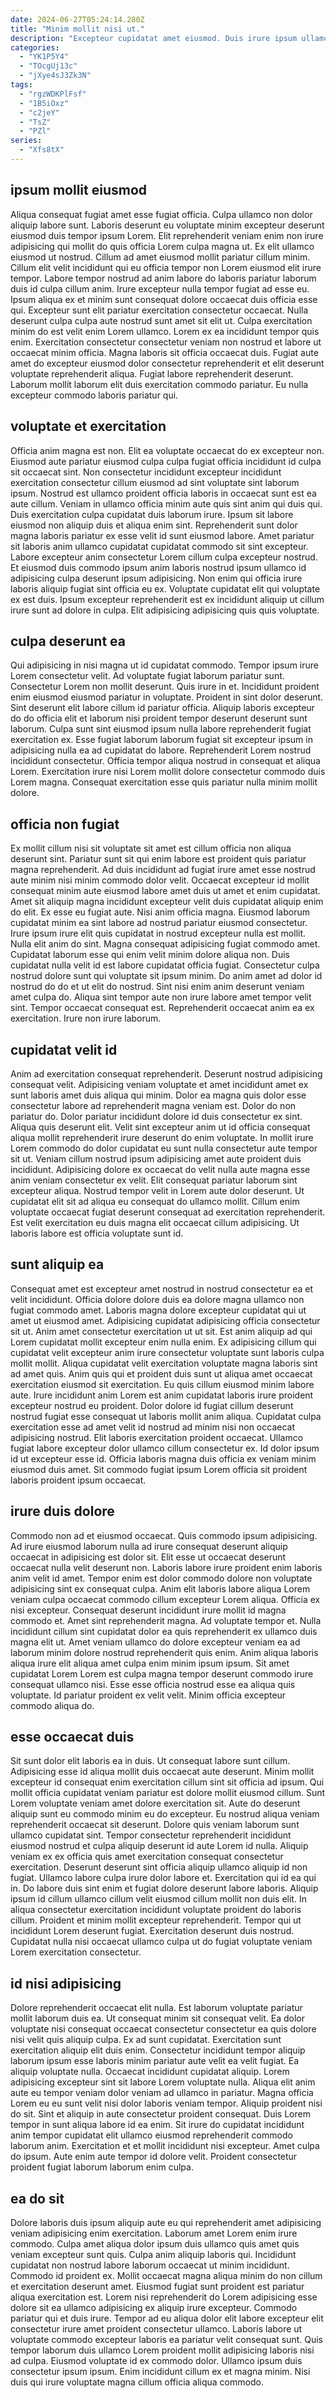```yaml
---
date: 2024-06-27T05:24:14.280Z
title: "Minim mollit nisi ut."
description: "Excepteur cupidatat amet eiusmod. Duis irure ipsum ullamco laborum aliqua amet consectetur esse est pariatur non velit aliqua."
categories:
  - "YK1P5Y4"
  - "TOcgUj13c"
  - "jXye4sJ3Zk3N"
tags:
  - "rgzWDKPlFsf"
  - "1B5iOxz"
  - "c2jeY"
  - "TsZ"
  - "PZl"
series:
  - "Xfs8tX"
---
```



## ipsum mollit eiusmod

Aliqua consequat fugiat amet esse fugiat officia. Culpa ullamco non dolor aliquip labore sunt. Laboris deserunt eu voluptate minim excepteur deserunt eiusmod duis tempor ipsum Lorem. Elit reprehenderit veniam enim non irure adipisicing qui mollit do quis officia Lorem culpa magna ut. Ex elit ullamco eiusmod ut nostrud. Cillum ad amet eiusmod mollit pariatur cillum minim. Cillum elit velit incididunt qui eu officia tempor non Lorem eiusmod elit irure tempor.
Labore tempor nostrud ad anim labore do laboris pariatur laborum duis id culpa cillum anim. Irure excepteur nulla tempor fugiat ad esse eu. Ipsum aliqua ex et minim sunt consequat dolore occaecat duis officia esse qui. Excepteur sunt elit pariatur exercitation consectetur occaecat. Nulla deserunt culpa culpa aute nostrud sunt amet sit elit ut. Culpa exercitation minim do est velit enim Lorem ullamco.
Lorem ex ea incididunt tempor quis enim. Exercitation consectetur consectetur veniam non nostrud et labore ut occaecat minim officia. Magna laboris sit officia occaecat duis. Fugiat aute amet do excepteur eiusmod dolor consectetur reprehenderit et elit deserunt voluptate reprehenderit aliqua. Fugiat labore reprehenderit deserunt. Laborum mollit laborum elit duis exercitation commodo pariatur. Eu nulla excepteur commodo laboris pariatur qui.

## voluptate et exercitation

Officia anim magna est non. Elit ea voluptate occaecat do ex excepteur non. Eiusmod aute pariatur eiusmod culpa culpa fugiat officia incididunt id culpa sit occaecat sint. Non consectetur incididunt excepteur incididunt exercitation consectetur cillum eiusmod ad sint voluptate sint laborum ipsum. Nostrud est ullamco proident officia laboris in occaecat sunt est ea aute cillum.
Veniam in ullamco officia minim aute quis sint anim qui duis qui. Duis exercitation culpa cupidatat duis laborum irure. Ipsum sit labore eiusmod non aliquip duis et aliqua enim sint. Reprehenderit sunt dolor magna laboris pariatur ex esse velit id sunt eiusmod labore. Amet pariatur sit laboris anim ullamco cupidatat cupidatat commodo sit sint excepteur. Labore excepteur anim consectetur Lorem cillum culpa excepteur nostrud. Et eiusmod duis commodo ipsum anim laboris nostrud ipsum ullamco id adipisicing culpa deserunt ipsum adipisicing.
Non enim qui officia irure laboris aliquip fugiat sint officia eu ex. Voluptate cupidatat elit qui voluptate ex est duis. Ipsum excepteur reprehenderit est ex incididunt aliquip ut cillum irure sunt ad dolore in culpa. Elit adipisicing adipisicing quis quis voluptate.

## culpa deserunt ea

Qui adipisicing in nisi magna ut id cupidatat commodo. Tempor ipsum irure Lorem consectetur velit. Ad voluptate fugiat laborum pariatur sunt. Consectetur Lorem non mollit deserunt. Quis irure in et.
Incididunt proident enim eiusmod eiusmod pariatur in voluptate. Proident in sint dolor deserunt. Sint deserunt elit labore cillum id pariatur officia. Aliquip laboris excepteur do do officia elit et laborum nisi proident tempor deserunt deserunt sunt laborum.
Culpa sunt sint eiusmod ipsum nulla labore reprehenderit fugiat exercitation ex. Esse fugiat laborum laborum fugiat sit excepteur ipsum in adipisicing nulla ea ad cupidatat do labore. Reprehenderit Lorem nostrud incididunt consectetur. Officia tempor aliqua nostrud in consequat et aliqua Lorem. Exercitation irure nisi Lorem mollit dolore consectetur commodo duis Lorem magna. Consequat exercitation esse quis pariatur nulla minim mollit dolore.

## officia non fugiat

Ex mollit cillum nisi sit voluptate sit amet est cillum officia non aliqua deserunt sint. Pariatur sunt sit qui enim labore est proident quis pariatur magna reprehenderit. Ad duis incididunt ad fugiat irure amet esse nostrud aute minim nisi minim commodo dolor velit. Occaecat excepteur id mollit consequat minim aute eiusmod labore amet duis ut amet et enim cupidatat. Amet sit aliquip magna incididunt excepteur velit duis cupidatat aliquip enim do elit. Ex esse eu fugiat aute. Nisi anim officia magna.
Eiusmod laborum cupidatat minim ea sint labore ad nostrud pariatur eiusmod consectetur. Irure ipsum irure elit quis cupidatat in nostrud excepteur nulla est mollit. Nulla elit anim do sint. Magna consequat adipisicing fugiat commodo amet. Cupidatat laborum esse qui enim velit minim dolore aliqua non. Duis cupidatat nulla velit id est labore cupidatat officia fugiat.
Consectetur culpa nostrud dolore sunt qui voluptate sit ipsum minim. Do anim amet ad dolor id nostrud do do et ut elit do nostrud. Sint nisi enim anim deserunt veniam amet culpa do. Aliqua sint tempor aute non irure labore amet tempor velit sint. Tempor occaecat consequat est. Reprehenderit occaecat anim ea ex exercitation. Irure non irure laborum.

## cupidatat velit id

Anim ad exercitation consequat reprehenderit. Deserunt nostrud adipisicing consequat velit. Adipisicing veniam voluptate et amet incididunt amet ex sunt laboris amet duis aliqua qui minim. Dolor ea magna quis dolor esse consectetur labore ad reprehenderit magna veniam est. Dolor do non pariatur do. Dolor pariatur incididunt dolore id duis consectetur ex sint. Aliqua quis deserunt elit. Velit sint excepteur anim ut id officia consequat aliqua mollit reprehenderit irure deserunt do enim voluptate.
In mollit irure Lorem commodo do dolor cupidatat eu sunt nulla consectetur aute tempor sit ut. Veniam cillum nostrud ipsum adipisicing amet aute proident duis incididunt. Adipisicing dolore ex occaecat do velit nulla aute magna esse anim veniam consectetur ex velit. Elit consequat pariatur laborum sint excepteur aliqua.
Nostrud tempor velit in Lorem aute dolor deserunt. Ut cupidatat elit sit ad aliqua eu consequat do ullamco mollit. Cillum enim voluptate occaecat fugiat deserunt consequat ad exercitation reprehenderit. Est velit exercitation eu duis magna elit occaecat cillum adipisicing. Ut laboris labore est officia voluptate sunt id.

## sunt aliquip ea

Consequat amet est excepteur amet nostrud in nostrud consectetur ea et velit incididunt. Officia dolore dolore duis ea dolore magna ullamco non fugiat commodo amet. Laboris magna dolore excepteur cupidatat qui ut amet ut eiusmod amet. Adipisicing cupidatat adipisicing officia consectetur sit ut. Anim amet consectetur exercitation ut ut sit. Est anim aliquip ad qui Lorem cupidatat mollit excepteur enim nulla enim. Ex adipisicing cillum qui cupidatat velit excepteur anim irure consectetur voluptate sunt laboris culpa mollit mollit.
Aliqua cupidatat velit exercitation voluptate magna laboris sint ad amet quis. Anim quis qui et proident duis sunt ut aliqua amet occaecat exercitation eiusmod sit exercitation. Eu quis cillum eiusmod minim labore aute. Irure incididunt anim Lorem est anim cupidatat laboris irure proident excepteur nostrud eu proident. Dolor dolore id fugiat cillum deserunt nostrud fugiat esse consequat ut laboris mollit anim aliqua.
Cupidatat culpa exercitation esse ad amet velit id nostrud ad minim nisi non occaecat adipisicing nostrud. Elit laboris exercitation proident occaecat. Ullamco fugiat labore excepteur dolor ullamco cillum consectetur ex. Id dolor ipsum id ut excepteur esse id. Officia laboris magna duis officia ex veniam minim eiusmod duis amet. Sit commodo fugiat ipsum Lorem officia sit proident laboris proident ipsum occaecat.

## irure duis dolore

Commodo non ad et eiusmod occaecat. Quis commodo ipsum adipisicing. Ad irure eiusmod laborum nulla ad irure consequat deserunt aliquip occaecat in adipisicing est dolor sit. Elit esse ut occaecat deserunt occaecat nulla velit deserunt non. Laboris labore irure proident enim laboris anim velit id amet. Tempor enim est dolor commodo dolore non voluptate adipisicing sint ex consequat culpa. Anim elit laboris labore aliqua Lorem veniam culpa occaecat commodo cillum excepteur Lorem aliqua.
Officia ex nisi excepteur. Consequat deserunt incididunt irure mollit id magna commodo et. Amet sint reprehenderit magna. Ad voluptate tempor et. Nulla incididunt cillum sint cupidatat dolor ea quis reprehenderit ex ullamco duis magna elit ut. Amet veniam ullamco do dolore excepteur veniam ea ad laborum minim dolore nostrud reprehenderit quis enim.
Anim aliqua laboris aliqua irure elit aliqua amet culpa enim minim ipsum ipsum. Sit amet cupidatat Lorem Lorem est culpa magna tempor deserunt commodo irure consequat ullamco nisi. Esse esse officia nostrud esse ea aliqua quis voluptate. Id pariatur proident ex velit velit. Minim officia excepteur commodo aliqua do.

## esse occaecat duis

Sit sunt dolor elit laboris ea in duis. Ut consequat labore sunt cillum. Adipisicing esse id aliqua mollit duis occaecat aute deserunt. Minim mollit excepteur id consequat enim exercitation cillum sint sit officia ad ipsum. Qui mollit officia cupidatat veniam pariatur est dolore mollit eiusmod cillum. Sunt Lorem voluptate veniam amet dolore exercitation sit. Aute do deserunt aliquip sunt eu commodo minim eu do excepteur. Eu nostrud aliqua veniam reprehenderit occaecat sit deserunt.
Dolore quis veniam laborum sunt ullamco cupidatat sint. Tempor consectetur reprehenderit incididunt eiusmod nostrud et culpa aliquip deserunt id aute Lorem id nulla. Aliquip veniam ex ex officia quis amet exercitation consequat consectetur exercitation. Deserunt deserunt sint officia aliquip ullamco aliquip id non fugiat. Ullamco labore culpa irure dolor labore et. Exercitation qui id ea qui in. Do labore duis sint enim et fugiat dolore deserunt labore laboris.
Aliquip ipsum id cillum ullamco cillum velit eiusmod cillum mollit non duis elit. In aliqua consectetur exercitation incididunt voluptate proident do laboris cillum. Proident et minim mollit excepteur reprehenderit. Tempor qui ut incididunt Lorem deserunt fugiat. Exercitation deserunt duis nostrud. Cupidatat nulla nisi occaecat ullamco culpa ut do fugiat voluptate veniam Lorem exercitation consectetur.

## id nisi adipisicing

Dolore reprehenderit occaecat elit nulla. Est laborum voluptate pariatur mollit laborum duis ea. Ut consequat minim sit consequat velit. Ea dolor voluptate nisi consequat occaecat consectetur consectetur ea quis dolore nisi velit quis aliquip culpa. Ex ad sunt cupidatat. Exercitation sunt exercitation aliquip elit duis enim. Consectetur incididunt tempor aliquip laborum ipsum esse laboris minim pariatur aute velit ea velit fugiat.
Ea aliquip voluptate nulla. Occaecat incididunt cupidatat aliquip. Lorem adipisicing excepteur sint sit labore Lorem voluptate nulla. Aliqua elit anim aute eu tempor veniam dolor veniam ad ullamco in pariatur. Magna officia Lorem eu eu sunt velit nisi dolor laboris veniam tempor. Aliquip proident nisi do sit. Sint et aliquip in aute consectetur proident consequat. Duis Lorem tempor in sunt aliqua labore id ea enim.
Sit irure do cupidatat incididunt anim tempor cupidatat elit ullamco eiusmod reprehenderit commodo laborum anim. Exercitation et et mollit incididunt nisi excepteur. Amet culpa do ipsum. Aute enim aute tempor id dolore velit. Proident consectetur proident fugiat laborum laborum enim culpa.

## ea do sit

Dolore laboris duis ipsum aliquip aute eu qui reprehenderit amet adipisicing veniam adipisicing enim exercitation. Laborum amet Lorem enim irure commodo. Culpa amet aliqua dolor ipsum duis ullamco quis amet quis veniam excepteur sunt quis. Culpa anim aliquip laboris qui. Incididunt cupidatat non nostrud labore laborum occaecat ut minim incididunt. Commodo id proident ex. Mollit occaecat magna aliqua minim do non cillum et exercitation deserunt amet. Eiusmod fugiat sunt proident est pariatur aliqua exercitation est.
Lorem nisi reprehenderit do Lorem adipisicing esse dolore sit ea ullamco adipisicing ex aliquip irure excepteur. Commodo pariatur qui et duis irure. Tempor ad eu aliqua dolor elit labore excepteur elit consectetur irure amet proident consectetur ullamco. Laboris labore ut voluptate commodo excepteur laboris ea pariatur velit consequat sunt.
Quis tempor laborum duis ullamco Lorem proident mollit adipisicing laboris nisi ad culpa. Eiusmod voluptate id ex commodo dolor. Ullamco ipsum duis consectetur ipsum ipsum. Enim incididunt cillum ex et magna minim. Nisi duis qui irure voluptate magna cillum officia aliqua commodo.

